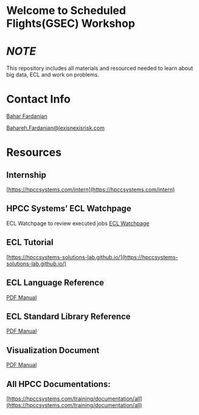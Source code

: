 # Welcome to Scheduled Flights(GSEC) Workshop

# _<b>NOTE</b>_
This repository includes all materials and resourced needed to learn about big data, ECL and work on problems. 

# Contact Info
[Bahar Fardanian](https://www.linkedin.com/in/baharfardanian/)

Bahareh.Fardanian@lexisnexisrisk.com


# Resources

## Internship
[https://hpccsystems.com/intern](https://hpccsystems.com/intern)

## HPCC Systems’ ECL Watchpage
ECL Watchpage to review executed jobs [ECL Watchpage](http://52.167.137.162:8010)

## ECL Tutorial 
[https://hpccsystems-solutions-lab.github.io/](https://hpccsystems-solutions-lab.github.io/)

## ECL Language Reference
[PDF Manual](https://d2wulyp08c6njk.cloudfront.net/releases/CE-Candidate-7.6.16/docs/EN_US/ECLLanguageReference_EN_US-7.6.16-1.pdf)

## ECL Standard Library Reference
[PDF Manual](https://d2wulyp08c6njk.cloudfront.net/releases/CE-Candidate-7.6.16/docs/EN_US/ECLStandardLibraryReference_EN_US-7.6.16-1.pdf)

## Visualization Document
[PDF Manual](https://d2wulyp08c6njk.cloudfront.net/releases/CE-Candidate-7.6.16/docs/EN_US/VisualizingECL_EN_US-7.6.16-1.pdf)

## All HPCC Documentations:
[https://hpccsystems.com/training/documentation/all](https://hpccsystems.com/training/documentation/all)



